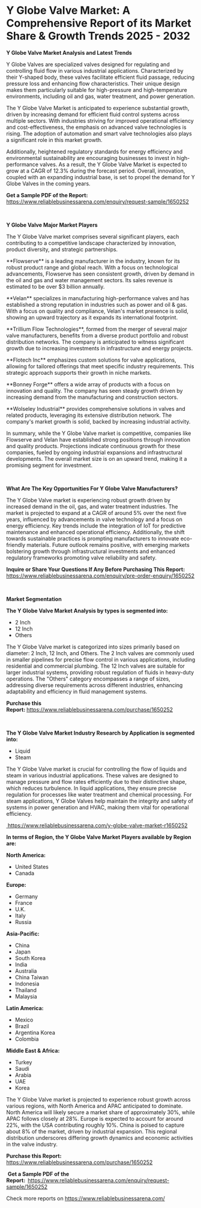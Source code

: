 <p><h1>Y Globe Valve Market: A Comprehensive Report of its Market Share & Growth Trends 2025 - 2032</h1></p><p><strong>Y Globe Valve Market Analysis and Latest Trends</strong></p>
<p><p>Y Globe Valves are specialized valves designed for regulating and controlling fluid flow in various industrial applications. Characterized by their Y-shaped body, these valves facilitate efficient fluid passage, reducing pressure loss and enhancing flow characteristics. Their unique design makes them particularly suitable for high-pressure and high-temperature environments, including oil and gas, water treatment, and power generation.</p><p>The Y Globe Valve Market is anticipated to experience substantial growth, driven by increasing demand for efficient fluid control systems across multiple sectors. With industries striving for improved operational efficiency and cost-effectiveness, the emphasis on advanced valve technologies is rising. The adoption of automation and smart valve technologies also plays a significant role in this market growth.</p><p>Additionally, heightened regulatory standards for energy efficiency and environmental sustainability are encouraging businesses to invest in high-performance valves. As a result, the Y Globe Valve Market is expected to grow at a CAGR of 12.3% during the forecast period. Overall, innovation, coupled with an expanding industrial base, is set to propel the demand for Y Globe Valves in the coming years.</p></p>
<p><strong>Get a Sample PDF of the Report:&nbsp;</strong> <a href="https://www.reliablebusinessarena.com/enquiry/request-sample/1650252?utm_campaign=2822&utm_medium=2&utm_source=Github&utm_content=ia&utm_term=08042025&utm_id=y-globe-valve">https://www.reliablebusinessarena.com/enquiry/request-sample/1650252</a></p>
<p>&nbsp;</p>
<p><strong>Y Globe Valve Major Market Players</strong></p>
<p><p>The Y Globe Valve market comprises several significant players, each contributing to a competitive landscape characterized by innovation, product diversity, and strategic partnerships.</p><p>**Flowserve** is a leading manufacturer in the industry, known for its robust product range and global reach. With a focus on technological advancements, Flowserve has seen consistent growth, driven by demand in the oil and gas and water management sectors. Its sales revenue is estimated to be over $3 billion annually.</p><p>**Velan** specializes in manufacturing high-performance valves and has established a strong reputation in industries such as power and oil & gas. With a focus on quality and compliance, Velan's market presence is solid, showing an upward trajectory as it expands its international footprint.</p><p>**Trillium Flow Technologies**, formed from the merger of several major valve manufacturers, benefits from a diverse product portfolio and robust distribution networks. The company is anticipated to witness significant growth due to increasing investments in infrastructure and energy projects.</p><p>**Flotech Inc** emphasizes custom solutions for valve applications, allowing for tailored offerings that meet specific industry requirements. This strategic approach supports their growth in niche markets.</p><p>**Bonney Forge** offers a wide array of products with a focus on innovation and quality. The company has seen steady growth driven by increasing demand from the manufacturing and construction sectors.</p><p>**Wolseley Industrial** provides comprehensive solutions in valves and related products, leveraging its extensive distribution network. The company's market growth is solid, backed by increasing industrial activity.</p><p>In summary, while the Y Globe Valve market is competitive, companies like Flowserve and Velan have established strong positions through innovation and quality products. Projections indicate continuous growth for these companies, fueled by ongoing industrial expansions and infrastructural developments. The overall market size is on an upward trend, making it a promising segment for investment.</p></p>
<p>&nbsp;</p>
<p><strong>What Are The Key Opportunities For Y Globe Valve Manufacturers?</strong></p>
<p><p>The Y Globe Valve market is experiencing robust growth driven by increased demand in the oil, gas, and water treatment industries. The market is projected to expand at a CAGR of around 5% over the next five years, influenced by advancements in valve technology and a focus on energy efficiency. Key trends include the integration of IoT for predictive maintenance and enhanced operational efficiency. Additionally, the shift towards sustainable practices is prompting manufacturers to innovate eco-friendly materials. Future outlook remains positive, with emerging markets bolstering growth through infrastructural investments and enhanced regulatory frameworks promoting valve reliability and safety.</p></p>
<p><strong>Inquire or Share Your Questions If Any Before Purchasing This Report:</strong> <a href="https://www.reliablebusinessarena.com/enquiry/pre-order-enquiry/1650252?utm_campaign=2822&utm_medium=2&utm_source=Github&utm_content=ia&utm_term=08042025&utm_id=y-globe-valve">https://www.reliablebusinessarena.com/enquiry/pre-order-enquiry/1650252</a></p>
<p>&nbsp;</p>
<p><strong>Market Segmentation</strong></p>
<p><strong>The Y Globe Valve Market Analysis by types is segmented into:</strong></p>
<p><ul><li>2 Inch</li><li>12 Inch</li><li>Others</li></ul></p>
<p><p>The Y Globe Valve market is categorized into sizes primarily based on diameter: 2 Inch, 12 Inch, and Others. The 2 Inch valves are commonly used in smaller pipelines for precise flow control in various applications, including residential and commercial plumbing. The 12 Inch valves are suitable for larger industrial systems, providing robust regulation of fluids in heavy-duty operations. The "Others" category encompasses a range of sizes, addressing diverse requirements across different industries, enhancing adaptability and efficiency in fluid management systems.</p></p>
<p><strong>Purchase this Report:&nbsp;</strong><a href="https://www.reliablebusinessarena.com/purchase/1650252?utm_campaign=2822&utm_medium=2&utm_source=Github&utm_content=ia&utm_term=08042025&utm_id=y-globe-valve">https://www.reliablebusinessarena.com/purchase/1650252</a></p>
<p>&nbsp;</p>
<p><strong>The Y Globe Valve Market Industry Research by Application is segmented into:</strong></p>
<p><ul><li>Liquid</li><li>Steam</li></ul></p>
<p><p>The Y Globe Valve market is crucial for controlling the flow of liquids and steam in various industrial applications. These valves are designed to manage pressure and flow rates efficiently due to their distinctive shape, which reduces turbulence. In liquid applications, they ensure precise regulation for processes like water treatment and chemical processing. For steam applications, Y Globe Valves help maintain the integrity and safety of systems in power generation and HVAC, making them vital for operational efficiency.</p></p>
<p><a href="https://www.reliablebusinessarena.com/y-globe-valve-market-r1650252?utm_campaign=2822&utm_medium=2&utm_source=Github&utm_content=ia&utm_term=08042025&utm_id=y-globe-valve">&nbsp;https://www.reliablebusinessarena.com/y-globe-valve-market-r1650252</a></p>
<p><strong>In terms of Region, the Y Globe Valve Market Players available by Region are:</strong></p>
<p>
    <p> <strong> North America: </strong>
        <ul>
            <li>United States</li>
            <li>Canada</li>
        </ul>
        </p> 
    <p> <strong> Europe: </strong>
        <ul>
            <li>Germany</li>
            <li>France</li>
            <li>U.K.</li>
            <li>Italy</li>
            <li>Russia</li>
        </ul>
        </p> 
    <p> <strong> Asia-Pacific: </strong>
        <ul>
            <li>China</li>
            <li>Japan</li>
            <li>South Korea</li>
            <li>India</li>
            <li>Australia</li>
            <li>China Taiwan</li>
            <li>Indonesia</li>
            <li>Thailand</li>
            <li>Malaysia</li>
        </ul>
        </p> 
    <p> <strong> Latin America: </strong>
        <ul>
            <li>Mexico</li>
            <li>Brazil</li>
            <li>Argentina Korea</li>
            <li>Colombia</li>
        </ul>
        </p> 
    <p> <strong> Middle East & Africa: </strong>
        <ul>
            <li>Turkey</li>
            <li>Saudi</li>
            <li>Arabia</li>
            <li>UAE</li>
            <li>Korea</li>
        </ul>
    </p>
    </p>
<p><p>The Y Globe Valve market is projected to experience robust growth across various regions, with North America and APAC anticipated to dominate. North America will likely secure a market share of approximately 30%, while APAC follows closely at 28%. Europe is expected to account for around 22%, with the USA contributing roughly 10%. China is poised to capture about 8% of the market, driven by industrial expansion. This regional distribution underscores differing growth dynamics and economic activities in the valve industry.</p></p>
<p><strong>Purchase this Report: </strong><a href="https://www.reliablebusinessarena.com/purchase/1650252?utm_campaign=2822&utm_medium=2&utm_source=Github&utm_content=ia&utm_term=08042025&utm_id=y-globe-valve">https://www.reliablebusinessarena.com/purchase/1650252</a></p>
<p>&nbsp;<strong>Get a Sample PDF of the Report:&nbsp;&nbsp;</strong><a href="https://www.reliablebusinessarena.com/enquiry/request-sample/1650252?utm_campaign=2822&utm_medium=2&utm_source=Github&utm_content=ia&utm_term=08042025&utm_id=y-globe-valve">https://www.reliablebusinessarena.com/enquiry/request-sample/1650252</a></p>
<p><strong></strong></p>
<p>Check more reports on <a href="https://www.reliablebusinessarena.com/?utm_campaign=2822&utm_medium=2&utm_source=Github&utm_content=ia&utm_term=08042025&utm_id=y-globe-valve">https://www.reliablebusinessarena.com/</a></p>